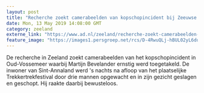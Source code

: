 ```yaml
---
layout: post
title: "Recherche zoekt camerabeelden van kopschopincident bij Zeeuwse Trekkertrek"
date: Mon, 13 May 2019 14:08:00 GMT
category: zeeland
externe_link: "https://www.ad.nl/zeeland/recherche-zoekt-camerabeelden-van-kopschopincident-bij-zeeuwse-trekkertrek~a4990f3d/"
feature_image: "https://images1.persgroep.net/rcs/D-4RwuQLj-hBUL02yL6du2FP7Pk/diocontent/148126915/_fitwidth/400/?appId=21791a8992982cd8da851550a453bd7f&quality=0.7"
---
```


De recherche in Zeeland zoekt camerabeelden van het kopschopincident in Oud-Vossemeer waarbij Martijn Bevelander ernstig werd toegetakeld. De inwoner van Sint-Annaland werd 's nachts na afloop van het plaatselijke Trekkertrekfestival door drie mannen opgewacht en in zijn gezicht geslagen en geschopt. Hij raakte daarbij bewusteloos.
